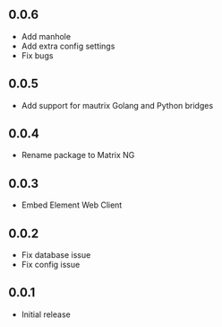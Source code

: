 <!-- https://developers.home-assistant.io/docs/add-ons/presentation#keeping-a-changelog -->

## 0.0.6

- Add manhole
- Add extra config settings
- Fix bugs

## 0.0.5

- Add support for mautrix Golang and Python bridges

## 0.0.4

- Rename package to Matrix NG

## 0.0.3

- Embed Element Web Client

## 0.0.2

- Fix database issue
- Fix config issue

## 0.0.1

- Initial release

